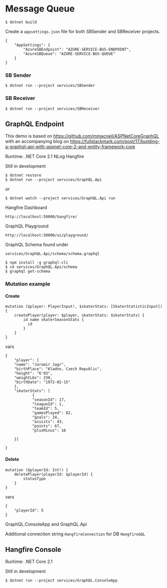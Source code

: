 # Message Queue


```
$ dotnet build
```

Create a ```appsettings.json``` file for both SBSender and SBReceiver projects.

```
{
    "AppSettings": {
        "AzureSBEndpoint": "AZURE-SERVICE-BUS-ENDPOINT",
        "AzureSBQueue": "AZURE-SERVICE-BUS-QUEUE"
    }
}
```

### SB Sender
```
$ dotnet run --project services/SBSender
```

### SB Receiver
```
$ dotnet run --project services/SBReceiver
```



## GraphQL Endpoint

This demo is based on https://github.com/mmacneil/ASPNetCoreGraphQL with an accompanying blog on https://fullstackmark.com/post/17/building-a-graphql-api-with-aspnet-core-2-and-entity-framework-core

Runtime: .NET Core 2.1
NLog
Hangfire

Still in development

```
$ dotnet restore
$ dotnet run --project services/GraphQL.Api
```

or

```
$ dotnet watch --project services/GraphQL.Api run
```

Hangfire Dashboard

```
http://localhost:50000/hangfire/
```

GraphQL Playground
```
http://localhost:50000/ui/playground/
```


GraphQL Schema found under

```
services/GraphQL.Api/schema/schema.graphql
```

```
$ npm install -g graphql-cli
$ cd services/GraphQL.Api/schema
$ graphql get-schema
```


### Mutation example

#### Create

```
mutation ($player: PlayerInput!, $skaterStats: [SkaterStatisticInput]) {
    createPlayer(player: $player, skaterStats: $skaterStats) {
        id name skaterSeasonStats {
          id
        }
    }
}
```

vars

```
{
    "player": {
    "name": "Jaromir Jagr",
    "birthPlace": "Kladno, Czech Republic",
    "height": "6'03",
    "weightLbs": 230,
    "birthDate": "1972-02-15"
    },
    "skaterStats": [
            {
            "seasonId": 17,
            "leagueId": 1,
            "teamId": 5,
            "gamesPlayed": 82,
            "goals": 24,
            "assists": 43,
            "points": 67,
            "plusMinus": 16

    }]
        
}

```

#### Delete

```
mutation ($playerId: Int!) {
    deletePlayer(playerId: $playerId) {
        statusType
    }
}

```
vars

```
{
    "playerId": 5   
}
```


GraphQL.ConsoleApp and GraphQL.Api

Additional connection string ```HangfireConnection``` for DB ```HangfireGQL```


## Hangfire Console
Runtime: .NET Core 2.1

Still in development

```
$ dotnet run --project services/GraphQL.ConsoleApp
```


